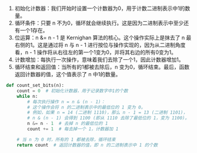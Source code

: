 ```cpp



```

1. 初始化计数器：我们开始时设置一个计数器为0，用于计数二进制表示中1的数量。
2. 循环条件：只要 n 不为0，循环就会继续执行。这是因为二进制表示中至少还有一个1存在。
3. 位运算：n &= n - 1 是 Kernighan 算法的核心。这个操作实际上是抹去了 n 最右侧的1。这是通过将 n 与 n - 1 进行按位与操作实现的，因为从二进制角度看，n - 1 操作将从右往左的第一个1变为0，并将其右边的所有0变为1。
4. 计数增加：每执行一次操作，意味着我们去除了一个1，因此计数器增加1。
5. 循环结束和返回值：当所有的1都被去除后，n 变为0，循环结束。最后，函数返回计数器的值，这个值表示了 n 中1的数量。



```python
def count_set_bits(n):
    count = 0  # 初始化计数器，用于记录数字中1的个数
    while n:
        # 每次执行操作 n = n & (n - 1)：
        # 这个操作会将 n 的二进制表示中的最低位的 1 变为 0。
        # 例如，如果 n = 14 (二进制 1110)，那么 n - 1 = 13 (二进制 1101)，
        # n & (n - 1) 会得到 1100 (即从 1110 去除了最低位的 1，变为 1100)。
        n &= n - 1  # 去掉 n 的最低位的 1
        count += 1  # 每去掉一个 1，计数器加 1

    # 当 n 为 0 时，所有的 1 都被去除，循环结束
    return count  # 返回计数器的值，即 n 的二进制表示中 1 的个数
```